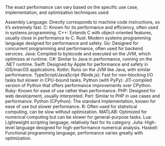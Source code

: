 The exact performance can vary based on the specific use case, implementation, and optimization techniques used:

Assembly Language: Directly corresponds to machine code instructions, so it’s extremely fast.
C: Known for its performance and efficiency, often used in systems programming.
C++: Extends C with object-oriented features, usually close in performance to C.
Rust: Modern systems programming language designed for performance and safety.
Go: Designed for concurrent programming and performance, often used for backend services.
Java: Compiled to bytecode and executed on the JVM, which optimizes at runtime.
C#: Similar to Java in performance, running on the .NET runtime.
Swift: Designed by Apple for performance and safety in iOS/macOS applications.
Kotlin: Runs on the JVM like Java, with similar performance.
TypeScript/JavaScript (Node.js): Fast for non-blocking I/O tasks but slower in CPU-bound tasks.
Python (with PyPy): JIT-compiled version of Python that offers performance improvements over CPython.
Ruby: Known for ease of use rather than performance.
PHP: Designed for web development, usually interpreted.
Perl: Similar to PHP in use cases and performance.
Python (CPython): The standard implementation, known for ease of use but slower performance.
R: Often used for statistical computing, can be slow without optimization.
MATLAB: Optimized for numerical computing but can be slower for general-purpose tasks.
Lua: Lightweight scripting language, relatively fast for its category.
Julia: High-level language designed for high-performance numerical analysis.
Haskell: Functional programming language, performance varies greatly with optimization.